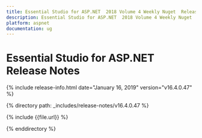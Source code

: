 ```yaml
---
title: Essential Studio for ASP.NET  2018 Volume 4 Weekly Nuget  Release Notes  
description: Essential Studio for ASP.NET  2018 Volume 4 Weekly Nuget  Release Notes  
platform: aspnet
documentation: ug
---
```


# Essential Studio for ASP.NET  Release Notes  

{% include release-info.html date="January 16, 2019"  version="v16.4.0.47" %} 


{% directory path: _includes/release-notes/v16.4.0.47 %}

{% include {{file.url}} %}

{% enddirectory %}